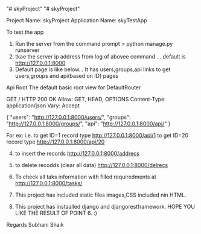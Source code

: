 "# skyProject" 
"# skyProject" 

Project Name: skyProject
Application Name: skyTestApp

To test the app
1) Run the server from the command prompt    > python manage.py runserver
2) tkae the server ip address from log of abovee command ... default is http://127.0.0.1:8000
3) Default page is like below... It has users,groups,api links to get users,groups and api(based on ID) pages

Api Root
The default basic root view for DefaultRouter

GET /
HTTP 200 OK
Allow: GET, HEAD, OPTIONS
Content-Type: application/json
Vary: Accept

{
    "users": "http://127.0.0.1:8000/users/",
    "groups": "http://127.0.0.1:8000/groups/",
    "api": "http://127.0.0.1:8000/api/"
}

For ex:
i.e. to get ID=1 record type  http://127.0.0.1:8000/api/1
     to get ID=20 record type http://127.0.0.1:8000/api/20

  

4) to insert the records
http://127.0.0.1:8000/addrecs

5) to delete recodds (clear all data)
http://127.0.0.1:8000/delrecs

6) To check all taks information with filled requiredments at http://127.0.0.1:8000/tasks/

7) This project has included static files images,CSS included nin HTML. 

8) This project has instaalled django and djangorestframework.
HOPE YOU LIKE THE RESULT OF POINT 6. :)

Regards
Subhani Shaik
